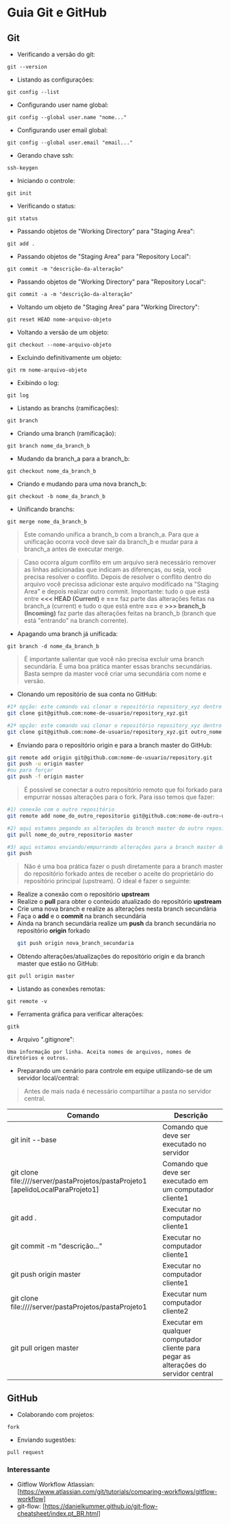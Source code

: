 # Guia Git e GitHub

## Git

*  Verificando a versão do git:
```
git --version
```

*  Listando as configurações:
```
git config --list
```

*  Configurando user name global:
```
git config --global user.name "nome..."
```

*  Configurando user email global:
```
git config --global user.email "email..."
```

*  Gerando chave ssh:
```
ssh-keygen
```

*  Iniciando o controle:
```
git init
```

*  Verificando o status:
```
git status
```

*  Passando objetos de "Working Directory" para "Staging Area":
```
git add .
```

*  Passando objetos de "Staging Area" para "Repository Local":
```
git commit -m "descrição-da-alteração"
```

*  Passando objetos de "Working Directory" para "Repository Local":
```
git commit -a -m "descrição-da-alteração"
```

* Voltando um objeto de "Staging Area" para "Working Directory":
```
git reset HEAD nome-arquivo-objeto
```

* Voltando a versão de um objeto:
```
git checkout --nome-arquivo-objeto
```

* Excluindo definitivamente um objeto:
```
git rm nome-arquivo-objeto
```

* Exibindo o log:
```
git log
```

* Listando as branchs (ramificações):
```
git branch
```

* Criando uma branch (ramificação):
```
git branch nome_da_branch_b
```

* Mudando da branch_a para a branch_b:
```
git checkout nome_da_branch_b
```

* Criando e mudando para uma nova branch_b:
```
git checkout -b nome_da_branch_b
```

* Unificando branchs:
```
git merge nome_da_branch_b
```
> Este comando unifica a branch_b com a branch_a. 
Para que a unificação ocorra você deve sair da branch_b e mudar para a branch_a antes de executar merge.

> Caso ocorra algum conflito em um arquivo será necessário remover as linhas adicionadas que indicam as diferenças, ou seja, você precisa resolver o conflito. Depois de resolver o conflito dentro do arquivo você precissa adicionar este arquivo modificado na "Staging Area" e depois realizar outro commit. Importante: tudo o que está entre **<<< HEAD (Current)** e **===** faz parte das alterações feitas na branch_a (current) e tudo o que está entre **===** e **>>> branch_b (Incoming)** faz parte das alterações feitas na branch_b (branch que está "entrando" na branch corrente).

* Apagando uma branch já unificada:
```
git branch -d nome_da_branch_b
```

> É importante salientar que você não precisa excluir uma branch secundária. É uma boa prática manter essas branchs secundárias. Basta sempre da master você criar uma secundária com nome e versão.

* Clonando um repositório de sua conta no GitHub:
```bash
#1ª opção: este comando vai clonar o repositório repository_xyz dentro da pasta corrente:
git clone git@github.com:nome-de-usuario/repository_xyz.git

#2ª opção: este comando vai clonar o repositório repository_xyz dentro da pasta corrente com outro nome:
git clone git@github.com:nome-de-usuario/repository_xyz.git outro_nome
``` 

* Enviando para o repositório origin e para a branch master do GitHub:
```bash
git remote add origin git@github.com:nome-de-usuario/repository.git
git push -u origin master  
#ou para forçar 
git push -f origin master 
```

> É possível se conectar a outro repositório remoto que foi forkado para empurrar nossas alterações para o fork. Para isso temos que fazer:
```bash
#1) conexão com o outro repositório
git remote add nome_do_outro_repositorio git@github.com:nome-de-outro-usuario/other_repository.git

#2) aqui estamos pegando as alterações da branch master do outro repositório 
git pull nome_do_outro_repositorio master

#3) aqui estamos enviando/empurrando alterações para a branch master do repositório forkado
git push
```

> Não é uma boa prática fazer o push diretamente para a branch master do repositório forkado antes de receber o aceite do proprietário do repositório principal (upstream). O ideal é fazer o seguinte:
- Realize a conexão com o repositório **upstream**
- Realize o **pull** para obter o conteúdo atualizado do repositório **upstream**
- Crie uma nova branch e realize as alterações nesta branch secundária
- Faça o **add** e o **commit** na branch secundária
- Ainda na branch secundária realize um **push** da branch secundária no repositório **origin** forkado
  ```bash
  git push origin nova_branch_secundaria
  ```

* Obtendo alterações/atualizações do repositório origin e da branch master que estão no GitHub:
```
git pull origin master
```

* Listando as conexões remotas:
```
git remote -v
```

* Ferramenta gráfica para verificar alterações:
```
gitk
```

* Arquivo ".gitignore":
```
Uma informação por linha. Aceita nomes de arquivos, nomes de diretórios e outros.
```

* Preparando um cenário para controle em equipe utilizando-se de um servidor local/central:
> Antes de mais nada é necessário compartilhar a pasta no servidor central.

Comando | Descrição
------- | ---------
git init --base | Comando que deve ser executado no servidor
git clone file:////server/pastaProjetos/pastaProjeto1 [apelidoLocalParaProjeto1] | Comando que deve ser executado em um computador cliente1
git add . | Executar no computador cliente1
git commit -m "descrição..." | Executar no computador cliente1
git push origin master | Executar no computador cliente1
git clone file:////server/pastaProjetos/pastaProjeto1 | Executar num computador cliente2
git pull origen master | Executar em qualquer computador cliente para pegar as alterações do servidor central

## GitHub

* Colaborando com projetos:
```
fork
```

* Enviando sugestões:
```
pull request
```

### Interessante

* Gitflow Workflow Atlassian: [https://www.atlassian.com/git/tutorials/comparing-workflows/gitflow-workflow]
* git-flow: [https://danielkummer.github.io/git-flow-cheatsheet/index.pt_BR.html]
